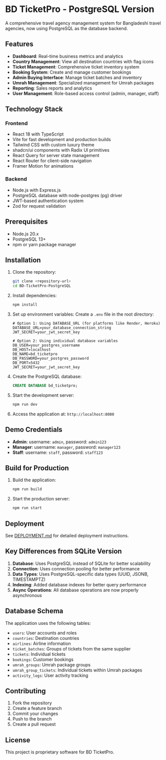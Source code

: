 # BD TicketPro - PostgreSQL Version

A comprehensive travel agency management system for Bangladeshi travel agencies, now using PostgreSQL as the database backend.

## Features

- **Dashboard**: Real-time business metrics and analytics
- **Country Management**: View all destination countries with flag icons
- **Ticket Management**: Comprehensive ticket inventory system
- **Booking System**: Create and manage customer bookings
- **Admin Buying Interface**: Manage ticket batches and inventory
- **Umrah Management**: Specialized management for Umrah packages
- **Reporting**: Sales reports and analytics
- **User Management**: Role-based access control (admin, manager, staff)

## Technology Stack

### Frontend
- React 18 with TypeScript
- Vite for fast development and production builds
- Tailwind CSS with custom luxury theme
- shadcn/ui components with Radix UI primitives
- React Query for server state management
- React Router for client-side navigation
- Framer Motion for animations

### Backend
- Node.js with Express.js
- PostgreSQL database with node-postgres (pg) driver
- JWT-based authentication system
- Zod for request validation

## Prerequisites

- Node.js 20.x
- PostgreSQL 13+
- npm or yarn package manager

## Installation

1. Clone the repository:
   ```bash
   git clone <repository-url>
   cd BD-TicketPro-PostgreSQL
   ```

2. Install dependencies:
   ```bash
   npm install
   ```

3. Set up environment variables:
   Create a `.env` file in the root directory:
   ```env
   # Option 1: Using DATABASE_URL (for platforms like Render, Heroku)
   DATABASE_URL=your_database_connection_string
   JWT_SECRET=your_jwt_secret_key
   
   # Option 2: Using individual database variables
   DB_USER=your_postgres_username
   DB_HOST=localhost
   DB_NAME=bd_ticketpro
   DB_PASSWORD=your_postgres_password
   DB_PORT=5432
   JWT_SECRET=your_jwt_secret_key
   ```

4. Create the PostgreSQL database:
   ```sql
   CREATE DATABASE bd_ticketpro;
   ```

5. Start the development server:
   ```bash
   npm run dev
   ```

6. Access the application at: `http://localhost:8080`

## Demo Credentials

- **Admin**: username: `admin`, password: `admin123`
- **Manager**: username: `manager`, password: `manager123`
- **Staff**: username: `staff`, password: `staff123`

## Build for Production

1. Build the application:
   ```bash
   npm run build
   ```

2. Start the production server:
   ```bash
   npm run start
   ```

## Deployment

See [DEPLOYMENT.md](DEPLOYMENT.md) for detailed deployment instructions.

## Key Differences from SQLite Version

1. **Database**: Uses PostgreSQL instead of SQLite for better scalability
2. **Connection**: Uses connection pooling for better performance
3. **Data Types**: Uses PostgreSQL-specific data types (UUID, JSONB, TIMESTAMPTZ)
4. **Indexing**: Added database indexes for better query performance
5. **Async Operations**: All database operations are now properly asynchronous

## Database Schema

The application uses the following tables:
- `users`: User accounts and roles
- `countries`: Destination countries
- `airlines`: Airline information
- `ticket_batches`: Groups of tickets from the same supplier
- `tickets`: Individual tickets
- `bookings`: Customer bookings
- `umrah_groups`: Umrah package groups
- `umrah_group_tickets`: Individual tickets within Umrah packages
- `activity_logs`: User activity tracking

## Contributing

1. Fork the repository
2. Create a feature branch
3. Commit your changes
4. Push to the branch
5. Create a pull request

## License

This project is proprietary software for BD TicketPro.